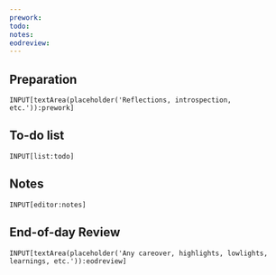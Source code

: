 ```yaml
---
prework:
todo:
notes:
eodreview:
---
```




## Preparation
```meta-bind
INPUT[textArea(placeholder('Reflections, introspection, etc.')):prework]
```

## To-do list
```meta-bind
INPUT[list:todo]
```

## Notes
```meta-bind
INPUT[editor:notes]
```

## End-of-day Review
```meta-bind
INPUT[textArea(placeholder('Any careover, highlights, lowlights, learnings, etc.')):eodreview]
```

